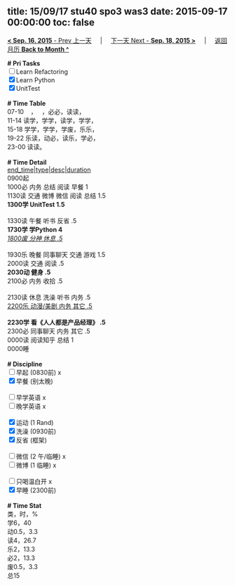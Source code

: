 title: 15/09/17 stu40 spo3 was3
date: 2015-09-17 00:00:00
toc: false
---
[**< Sep. 16, 2015** - Prev 上一天](/lifelogs/2015/09/d16.html) &nbsp; &nbsp; | &nbsp; &nbsp; [下一天 Next - **Sep. 18, 2015 >**](/lifelogs/2015/09/d18.html) &nbsp; &nbsp; |  &nbsp; &nbsp; [返回月历 **Back to Month ^**](/lifelogs/2015/09/index.html)
<br/><div><strong># Pri Tasks</strong></div><div><input type="checkbox"/>Learn Refactoring</div><div><input checked="true" type="checkbox"/>Learn Python</div><div><input checked="true" type="checkbox"/>UnitTest<br/></div><div><br/></div><div><b># Time Table</b></div><div>07-10    ，   ，必必，读读，</div><div>11-14 读学，学学，读学，学学，</div><div>15-18 学学，学学，学废，乐乐，</div><div>19-22 乐读，动必，读乐，学必，</div><div>23-00 读读。</div><div><br/></div><div><b># Time Detail</b></div><div><u>end_time|type|desc|duration</u></div><div>0900起</div><div>1000必 内务 总结 阅读 早餐 1</div><div>1130读 交通 微博 微信 阅读 总结 1.5</div><div><b>1300学 UnitTest 1.5</b></div><div><br clear="none"/></div><div>1330读 午餐 听书 反省 .5</div><div><strong>1730学 学Python 4</strong></div><div><u><i>1800废 分神 休息 .5</i></u></div><div><br/></div><div>1930乐 晚餐 同事聊天 交通 游戏 1.5</div><div>2000读 交通 阅读 .5</div><div><b>2030动 健身 .5</b></div><div>2100必 内务 收拾 .5</div><div><b><br/></b></div><div>2130读 休息 洗澡 听书 内务 .5</div><div><u>2200乐 动漫/美剧 内务 其它 .5</u></div><div><u><br/></u></div><div><b>2230学 看《人人都是产品经理》 .5</b></div><div>2300必 同事聊天 内务 其它 .5</div><div>0000读 阅读知乎 总结 1</div><div>0000睡</div><div><br/></div><div><b># Discipline</b></div><div><input type="checkbox"/>早起 (0830前) x</div><div><input checked="true" type="checkbox"/>早餐 (别太晚) </div><div><br/></div><div><input type="checkbox"/>早学英语 x</div><div><input type="checkbox"/>晚学英语 x</div><div><br/></div><div><input checked="true" type="checkbox"/>运动 (1 Rand) </div><div><input checked="true" type="checkbox"/>洗澡 (0930前) </div><div><input checked="true" type="checkbox"/>反省 (框架) </div><div><br/></div><div><input type="checkbox"/>微信 (2 午/临睡) x</div><div><input type="checkbox"/>微博 (1 临睡) x</div><div><br/></div><div><input type="checkbox"/>只喝温白开 x</div><div><input checked="true" type="checkbox"/>早睡 (2300前) </div><div><br/></div><div><b># Time Stat</b></div><div>类，时，%</div><div>学6，40</div><div>动0.5，3.3</div><div>读4，26.7<br clear="none"/>乐2，13.3</div><div>必2，13.3</div><div>废0.5，3.3</div><div>总15</div>